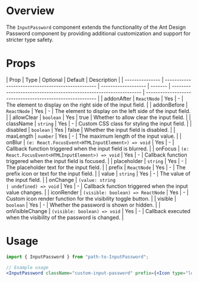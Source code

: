 # Overview

The `InputPassword` component extends the functionality of the Ant Design Password component by providing additional customization and support for stricter type safety.

# Props

| Prop            | Type                                              | Optional            | Default | Description                                                       |
| --------------- | ------------------------------------------------- | ------------------- | ------- | ----------------------------------------------------------------- | --------------------------------------------------------- |
| addonAfter      | `ReactNode`                                       | Yes                 | -       | The element to display on the right side of the input field.      |
| addonBefore     | `ReactNode`                                       | Yes                 | -       | The element to display on the left side of the input field.       |
| allowClear      | `boolean`                                         | Yes                 | true    | Whether to allow clear the input field.                           |
| className       | `string`                                          | Yes                 | -       | Custom CSS class for styling the input field.                     |
| disabled        | `boolean`                                         | Yes                 | false   | Whether the input field is disabled.                              |
| maxLength       | `number`                                          | Yes                 | -       | The maximum length of the input value.                            |
| onBlur          | `(e: React.FocusEvent<HTMLInputElement>) => void` | Yes                 | -       | Callback function triggered when the input field is blurred.      |
| onFocus         | `(e: React.FocusEvent<HTMLInputElement>) => void` | Yes                 | -       | Callback function triggered when the input field is focused.      |
| placeholder     | `string`                                          | Yes                 | -       | The placeholder text for the input field.                         |
| prefix          | `ReactNode`                                       | Yes                 | -       | The prefix icon or text for the input field.                      |
| value           | `string`                                          | Yes                 | -       | The value of the input field.                                     |
| onChange        | `(value: string                                   | undefined) => void` | Yes     | -                                                                 | Callback function triggered when the input value changes. |
| iconRender      | `(visible: boolean) => ReactNode`                 | Yes                 | -       | Custom icon render function for the visibility toggle button.     |
| visible         | `boolean`                                         | Yes                 | -       | Whether the password is shown or hidden.                          |
| onVisibleChange | `(visible: boolean) => void`                      | Yes                 | -       | Callback executed when the visibility of the password is changed. |

# Usage

```jsx
import { InputPassword } from "path-to-InputPassword";

// Example usage
<InputPassword className="custom-input-password" prefix={<Icon type="lock" />} suffix={<Icon type="eye" />} allowClear disabled={false} maxLength={20} onBlur={() => console.log("Blur")} onFocus={() => console.log("Focus")} value="password123" onChange={(value) => console.log(value)} iconRender={(visible) => (visible ? <EyeOutlined /> : <EyeInvisibleOutlined />)} visible={true} onVisibleChange={(visible) => console.log(visible)} />;
```
